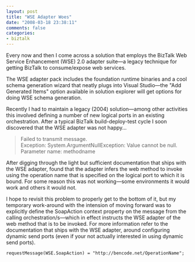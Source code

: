 ```yaml
---
layout: post
title: "WSE Adapter Woes"
date: "2008-03-18 23:38:11"
comments: false
categories:
- biztalk
---
```



Every now and then I come across a solution that employs the BizTalk Web Service Enhancement (WSE) 2.0 adapter suite—a legacy technique for getting BizTalk to consume/expose web services.

The WSE adapter pack includes the foundation runtime binaries and a cool schema generation wizard that neatly plugs into Visual Studio—the "Add Generated Items" option available in solution explorer will get options for doing WSE schema generation.

Recently I had to maintain a legacy (2004) solution—among other activities this involved defining a number of new logical ports in an existing orchestration. After a typical BizTalk build-deploy-test cycle I soon discovered that the WSE adapter was not happy...

> Failed to transmit message. <br />
> Exception: System.ArgumentNullException: Value cannot be null.<br />
> Parameter name: methodname

After digging through the light but sufficient documentation that ships with the WSE adapter, found that the adapter infers the web method to invoke using the operation name that is specified on the logical port to which it is bound. For some reason this was not working—some environments it would work and others it would not.

I hope to revisit this problem to properly get to the bottom of it, but my temporary work-around with the intension of moving forward was to explicitly define the SoapAction context property on the message from the calling orchestration/s—which in effect instructs the WSE adapter of the web method that is to be invoked. For more information refer to the documentation that ships with the WSE adapter, around configuring dynamic send ports (even if your not actually interested in using dynamic send ports).

    requestMessage(WSE.SoapAction) = "http://bencode.net/OperationName";
